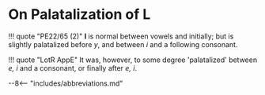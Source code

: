 # On Palatalization of L

!!! quote "PE22/65 (2)"
	**l** is normal between vowels and initially; but is slightly palatalized before *y*, and between *i* and a following consonant.
	
!!! quote "LotR AppE"
	It was, however, to some degree 'palatalized' between *e, i* and a consonant, or finally after *e, i*.



--8<-- "includes/abbreviations.md"